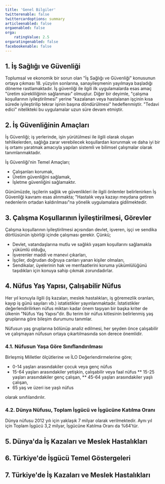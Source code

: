 ```yaml
---
title: 'Genel Bilgiler'
twitterenable: false
twittercardoptions: summary
articleenabled: false
orgaenabled: false
orga:
    ratingValue: 2.5
orgaratingenabled: false
facebookenable: false
---
```


## 1. İş Sağlığı ve Güvenliği
Toplumsal ve ekonomik bir sorun olan "İş Sağlığı ve Güvenliği" konusunun ortaya çıkması 18. yüzyılın sonlarına, sanayileşmenin yayılmaya başladığı döneme rastlamaktadır. İş güvenliği ile ilgili ilk uygulamalarda esas amaç "üretim sürekliliğinin sağlanması" olmuştur. Diğer bir deyimle, "çalışma koşullarının iyileştirilmesi" yerine "kazalanan veya hastalanan işçinin kısa sürede iyileştirilip tekrar işinin başına döndürülmesi" hedeflenmiştir. "Tedavi edici" nitelikteki bu uygulamalar uzun süre devam etmiştir.
## 2. İş Güvenliğinin Amaçları
İş Güvenliği; iş yerlerinde, işin yürütülmesi ile ilgili olarak oluşan tehlikelerden, sağlığa zarar verebilecek koşullardan korunmak ve daha iyi bir iş ortamı yaratmak amacıyla yapılan sistemli ve bilimsel çalışmalar olarak tanımlanmaktadır.

İş Güvenliği'nin Temel Amaçları;
* Çalışanları korumak,
* Üretim güvenliğini sağlamak,
* İşletme güvenliğini sağlamaktır.

Günümüzde, işçilerin sağlık ve güvenlikleri ile ilgili önlemler belirlenirken İş Güvenliği kavramı esas alınmakta; "Hastalık veya kazayı meydana getiren nedenlerin ortadan kaldırılması"na yönelik uygulamalara gidilmektedir.
## 3. Çalışma Koşullarının İyileştirilmesi, Görevler
Çalışma koşullarının iyileştirilmesi açısından devlet, işveren, işçi ve sendika dörtlüsünün işbirliği içinde çalışması gerekir. Çünkü;
* Devlet, vatandaşlarına mutlu ve sağlıklı yaşam koşullarını sağlamakla yükümlü olduğu,
* İşverenler maddi ve manevi çıkarları,
* İşçiler, doğrudan doğruya canları yanan kişiler olmaları,
* Sendikalar, üyelerinin hak ve menfaatlerini koruma yükümlülüğünü taşıdıkları için konuya sahip çıkmak zorundadırlar.
## 4. Nüfus Yaş Yapısı, Çalışabilir Nüfus
Her yıl konuyla ilgili (iş kazaları, meslek hastalıkları, iş göremezlik oranları, kayıp iş günü sayıları vb.) istatistikler yayınlanmaktadır. İstatistikler değerlendirilirken nüfus miktarı kadar önem taşıyan bir başka kriter de ülkenin "Nüfus Yaş Yapısı"dir. Bu terim bir nüfus kitlesinin belirlenmiş yaş gruplarına göre bileşim durumunu tanımlar.

Nüfusun yaş gruplarına bölünüp analiz edilmesi, her şeyden önce çalışabilir ve çalışmayan nüfusun ortaya çıkartılmasında son derece önemlidir.

### 4.1. Nüfusun Yaşa Göre Sınıflandırılması
Birleşmiş Milletler ölçütlerine ve İLO Değerlendirmelerine göre;
* 0-14 yaşları arasındakiler çocuk veya genç nüfus
* 15-64 yaşları arasındakiler yetişkin, çalışabilir veya faal nüfus
** 15-25 yaşları arasındakiler genç çalışan,
** 45-64 yaşları arasındakiler yaşlı çalışan,
* 65 yaş ve üzeri ise yaşlı nüfus

olarak sınıfılandırılır.

### 4.2. Dünya Nüfusu, Toplam İşgücü ve İşgücüne Katılma Oranı
Dünya nüfusu 2012 yılı için yaklaşık 7 milyar olarak verilmektedir. Aynı yıl için Toplam İşgücü 3,2 milyar, İşgücüne Katılma Oranı da %64'tür.
## 5. Dünya'da İş Kazaları ve Meslek Hastalıkları
## 6. Türkiye'de İşgücü Temel Göstergeleri
## 7. Türkiye'de İş Kazaları ve Meslek Hastalıkları